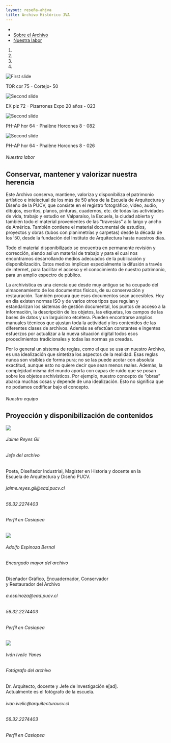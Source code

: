 ```yaml
---
layout: reseña-ahjva
title: Archivo Histórico JVA
---
```

<!-- Carousel -->
<div class='contenedor-sin-relleno'>
  <div class='fila'>
    <div class="col-lg-12 oculto-xs">
      <ul id="breadcrumb">
        <li><a href="#"><i class="icn icn-hogar icn-md"></i></a></li>
        <li><a href="#"> Sobre el Archivo </a></li>
        <li><a href="#"> Nuestra labor </a></li>
      </ul>
    </div>
  </div>
</div>
<div class='alto-lg'>
  <div data-ride="carousel" class="carousel slide" id="carousel-example-generic"> 
    <ol class="carousel-indicators"> 
      <li data-slide-to="0" data-target="#carousel-example-generic" class="active"></li> 
      <li data-slide-to="1" data-target="#carousel-example-generic"></li> 
      <li data-slide-to="2" data-target="#carousel-example-generic"></li> 
      <li data-slide-to="3" data-target="#carousel-example-generic"></li> 
    </ol> 
    <div class="carousel-inner"> 
      <div class="item active imagen-carousel"> <!-- 1er slide -->
        <img class='altura-maxima' alt="First slide" src="{{ site.baseurl }}/img/img-archivo/TOR cor 75 - Cortejo- 50.jpg" title="Publicaciones recientes"> 
        <div class='pie-de-foto'> 
          <p class='centrado'><i class="icn icn-etiqueta icn-lg"></i> TOR cor 75 - Cortejo- 50</p> 
        </div>  
      </div>           
      <div class="item imagen-carousel"> <!-- 2do slide -->
        <img class='altura-maxima' alt="Second slide" src="{{ site.baseurl }}/img/img-archivo/pizarron20-documentos.jpg" title="Álbumes destacados"> 
        <div class='pie-de-foto'> 
          <p class='centrado'><i class="icn icn-travesia icn-lg"></i>EX piz 72 - Pizarrones Expo 20 años - 023</p> 
        </div> 
      </div>
      <div class="item imagen-carousel"> <!-- 2do slide -->
        <img class='altura-maxima' alt="Second slide" src="{{ site.baseurl }}/img/img-archivo/foto-labor2.jpg" title="Álbumes destacados"> 
        <div class='pie-de-foto'> 
          <p class='centrado'><i class="icn icn-travesia icn-lg"></i> PH-AP hor 64 - Phalène Horcones 8 - 082</p> 
        </div> 
      </div>
      <div class="item imagen-carousel"> <!-- 2do slide -->
        <img class='altura-maxima' alt="Second slide" src="{{ site.baseurl }}/img/img-archivo/horcones-carousel.jpg" title="Álbumes destacados"> 
        <div class='pie-de-foto'> 
          <p class='centrado'><i class="icn icn-travesia icn-lg"></i>PH-AP hor 64 - Phalène Horcones 8 - 026</p> 
        </div> 
      </div>
    </div> <!-- fin carousel inner -->
  </div>  <!-- fin datos-carousel -->
</div> <!-- fin alto-lg -->
<!--  CONTENIDO CENTRAL   -->
<div class='fondo-blanco'>
  <div class='wrap'>
    <div class='fila'> <!-- labor -->
      <div class='col-lg-8 col-md-12 col-sm-12 col-xs-12 margen-superior'>
        <h6 class='gris-oscuro'>Nuestra labor</h6>
        <h2 class='rojo-claro fina altas margen-inferior'>Conservar, mantener y valorizar nuestra herencia</h2>
        <p class='fina recuadro-info'>Este Archivo conserva, mantiene, valoriza y disponibiliza el patrimonio artístico e intelectual de los más de 50 años de la Escuela de Arquitectura y Diseño de la PUCV, que consiste en el registro fotográfico, video, audio, dibujos, escritos, planos, pinturas, cuadernos, etc. de todas las actividades de vida, trabajo y estudio en Valparaíso, la Escuela, la ciudad abierta y también todo el material provenientes de las “travesías” a lo largo y ancho de América. También contiene el material documental de estudios, proyectos y obras (tubos con planimetrías y carpetas) desde la década de los ‘50, desde la fundación del Instituto de Arquitectura hasta nuestros días.</p>
        <p class='fina recuadro-info'>Todo el material disponibilizado se encuentra en permanente revisión y corrección, siendo así un material de trabajo y para el cual nos encontramos desarrollando medios adecuados de la publicación y disponiblización. Estos medios implican especialmente la difusión a través de internet, para facilitar el acceso y el conocimiento de nuestro patrimonio, para un amplio espectro de público.</p>
        <p class='fina recuadro-info'>La archivística es una ciencia que desde muy antiguo se ha ocupado del almacenamiento de los documentos físicos, de su conservación y restauración. También procura que esos documentos sean accesibles. Hoy en día existen normas ISO y de varios otros tipos que regulan y estandarizan los sistemas de gestión documental, los puntos de acceso a la información, la descripción de los objetos, las etiquetas, los campos de las bases de datos y un larguísimo etcétera. Pueden encontrarse amplios manuales técnicos que ajustan toda la actividad y los contenidos de las diferentes clases de archivos. Además se efectúan constantes e ingentes esfuerzos por actualizar a la nueva situación digital todos esos procedimientos tradicionales y todas las normas ya creadas.</p>
        <p class='fina recuadro-info'>Por lo general un sistema de reglas, como el que se usa en nuestro Archivo, es una idealización que sintetiza los aspectos de la realidad. Esas reglas nunca son visibles de forma pura; no se las puede acotar con absoluta exactitud, aunque esto no quiere decir que sean menos reales. Además, la complejidad misma del mundo aporta con capas de ruido que se posan sobre los objetos archivísticos. Por ejemplo, nuestro concepto de “obras” abarca muchas cosas y depende de una idealización. Esto no significa que no podamos codificar bajo el concepto. </p>  
      </div>       
    </div> <!-- fin fila noticia destacada -->
  </div> <!-- fin wrap -->
</div> <!-- fin fondo-blanco   -->
<!-- Inicio noticias varias -->
<div class='wrap'>
  <div class='fila'>
    <div class='col-lg-12 col-md-12 col-sm-12 col-xs-12 margen-superior'>
      <h6 class='gris-oscuro'>Nuestro equipo</h6>
      <h2 class='rojo-claro fina altas margen-inferior'>Proyección y disponibilización de contenidos</h2>
    </div>
  </div>
  <div class='fila'>
    <div class='col-lg-2 col-md-3 col-sm-4 col-xs-12 margen-inferior'>      
      <img class='foto-persona'src='{{ site.baseurl }}/img/img-archivo/jaimereyes.jpg'>
    </div>
    <div class='col-lg-4 col-md-6 col-sm-8 col-xs-8 margen-superior'>
      <h6 class='gris-oscuro resena-persona'>Jaime Reyes Gil </h6>
      <h6 class="rojo-claro subtitulo">Jefe del archivo</h6>   
      <p class='xs negro-claro fina'>Poeta, Diseñador Industrial, Magíster en Historia y docente en la </br> Escuela de Arquitectura y Diseño PUCV.</p>
      <h6 class="datos-contacto"> <i class='icn icn-email icn-md gris-oscuro'></i> jaime.reyes.gil@ead.pucv.cl</h6>
      <h6 class="datos-contacto"> <i class='icn icn-movil icn-md gris-oscuro'></i>56.32.2274403</h6>
      <a href'#'><h6 class="datos-contacto"> <i class='icn icn-usuario-l icn-md gris-oscuro'></i> Perfil en Casiopea</h6></a> 
    </div>
  </div>
  <div class='fila'>
    <div class='col-lg-2 col-md-3 col-sm-4 col-xs-12 margen-inferior'>       
      <img class='foto-persona'src='{{ site.baseurl }}/img/img-archivo/aespinoza.jpg'>
    </div>
    <div class='col-lg-4 col-md-6 col-sm-8 col-xs-8 margen-superior'>
      <h6 class='gris-oscuro resena-persona'>Adolfo Espinoza Bernal</h6>
      <h6 class="rojo-claro subtitulo">Encargado mayor del archivo</h6>
      <p class='xs negro-claro fina'>Diseñador Gráfico, Encuadernador, Conservador </br>y Restaurador del Archivo </p>
      <h6 class="datos-contacto"> <i class='icn icn-email icn-md gris-oscuro'></i> a.espinoza@ead.pucv.cl</h6>
      <h6 class="datos-contacto"> <i class='icn icn-movil icn-md gris-oscuro'></i>56.32.2274403</h6>
      <h6 class="datos-contacto"> <i class='icn icn-usuario-l icn-md gris-oscuro'></i> Perfil en Casiopea</h6>  
    </div>
  </div>
  <div class='fila'>
    <div class='col-lg-2 col-md-3 col-sm-4 col-xs-12 margen-inferior'>      
      <img class='foto-persona'src='{{ site.baseurl }}/img/img-archivo/ivan-ivelic.jpg'>
    </div>
    <div class='col-lg-4 col-md-6 col-sm-8 col-xs-8 margen-superior'>
      <h6 class='gris-oscuro resena-persona'>Iván Ivelic Yanes</h6>
      <h6 class="rojo-claro subtitulo">Fotógrafo del archivo</h6>
      <p class='xs negro-claro fina'>Dr. Arquitecto, docente y Jefe de Investigación e[ad].</br>Actualmente es el fotógrafo de la escuela. </p>
      <h6 class="datos-contacto"> <i class='icn icn-email icn-md gris-oscuro'></i> ivan.ivelic@arquitecturaucv.cl</h6>
      <h6 class="datos-contacto"> <i class='icn icn-movil icn-md gris-oscuro'></i>56.32.2274403</h6>
      <h6 class="datos-contacto"> <i class='icn icn-usuario-l icn-md gris-oscuro'></i> Perfil en Casiopea</h6>  
    </div>
  </div>
</div>    
</div>  <!-- fin pag ancho total-->
